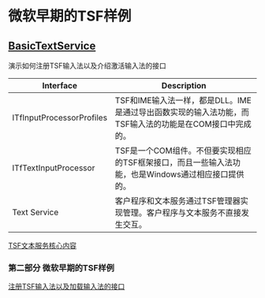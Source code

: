# 微软早期的TSF样例


## [BasicTextService](https://github.com/ChineseInputMethod/TSFexample/tree/master/1BasicTextService)

演示如何注册TSF输入法以及介绍激活输入法的接口

Interface     | Description
-------- | -----
ITfInputProcessorProfiles  | TSF和IME输入法一样，都是DLL。IME是通过导出函数实现的输入法功能，而TSF输入法的功能是在COM接口中完成的。
ITfTextInputProcessor  | TSF是一个COM组件。不但要实现相应的TSF框架接口，而且一些输入法功能，也是Windows通过相应接口提供的。
Text Service  | 客户程序和文本服务通过TSF管理器实现管理。客户程序与文本服务不直接发生交互。


[TSF文本服务核心内容](https://github.com/ChineseInputMethod/mumble/blob/main/2023/5/1.md)

### 第二部分  微软早期的TSF样例

[注册TSF输入法以及加载输入法的接口](https://github.com/ChineseInputMethod/mumble/blob/main/2023/5/1.md)